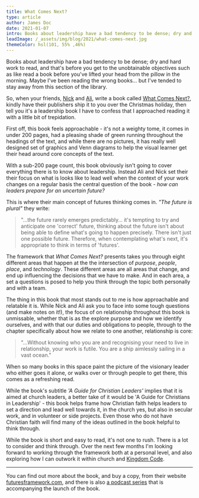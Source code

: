 ```yaml
---
title: What Comes Next?
type: article
author: James Doc
date: 2021-01-07
intro: Books about leadership have a bad tendency to be dense; dry and hard work to read, I've tended to stay away from this section of the library. So, when your friends write a book, post it to you… then tell you it's a leadership book you approach with a little bit of trepidation.
leadImage: /_assets/img/blog/2021/what-comes-next.jpg
themeColor: hsl(101, 55% ,46%)
---
```


Books about leadership have a bad tendency to be dense; dry and hard work to read, and that's before you get to the unobtainable objectives such as like read a book before you've lifted your head from the pillow in the morning. Maybe I've been reading the wrong books… but I've tended to stay away from this section of the library.

So, when your friends, [Nick](https://twitter.com/skytland) and [Ali](https://twitter.com/adllewellyn), write a book called [What Comes Next?](https://futuresframework.com/book/), kindly have their publishers ship it to you over the Christmas holiday, then tell you it's a leadership book I have to confess that I approached reading it with a little bit of trepidation.

First off, this book feels approachable - it's not a weighty tome, it comes in under 200 pages, had a pleasing shade of green running throughout the headings of the text, and while there are no pictures, it has really well designed set of graphics and Venn diagrams to help the visual learner get their head around core concepts of the text.

With a sub-200 page count, this book obviously isn't going to cover everything there is to know about leadership. Instead Ali and Nick set their their focus on what is looks like to lead well when the context of your work changes on a regular basis the central question of the book - _how can leaders prepare for an uncertain future?_

This is where their main concept of futures thinking comes in. _"The future is plural"_ they write:

> "…the future rarely emerges predictably… it's tempting to try and anticipate one 'correct' future, thinking about the future isn't about being able to define what's going to happen precisely. There isn't just one possible future. Therefore, when contemplating what's next, it's appropriate to think in terms of 'futures'.

The framework that _What Comes Next?_ presents takes you through eight different areas that happen at the the intersection of _purpose_, _people_, _place_, and _technology_. These different areas are all areas that change, and end up influencing the decisions that we have to make. And in each area, a set a questions is posed to help you think through the topic both personally and with a team.

The thing in this book that most stands out to me is how approachable and relatable it is. While Nick and Ali ask you to face into some tough questions (and make notes on it!), the focus of on relationship throughout this book is unmissable, whether that is as the explore purpose and how we identify ourselves, and with that our duties and obligations to people, through to the chapter specifically about how we relate to one another, relationship is core:

> "…Without knowing who you are and recognising your need to live in relationship, your work is futile. You are a ship aimlessly sailing in a vast ocean."

When so many books in this space paint the picture of the visionary leader who either goes it alone, or walks over or through people to get there, this comes as a refreshing read.

While the book's subtitle _'A Guide for Christian Leaders'_ implies that it is aimed at church leaders, a better take of it would be 'A Guide for Christians in Leadership' - this book helps frame how Christian faith helps leaders to set a direction and lead well towards it, in the church yes, but also in secular work, and in volunteer or side projects. Even those who do not have Christian faith will find many of the ideas outlined in the book helpful to think through.

While the book is short and easy to read, it's not one to rush. There is a lot to consider and think through. Over the next few months I'm looking forward to working through the framework both at a personal level, and also exploring how I can outwork it within church and [Kingdom Code](https://kingdomcode.org.uk).

---

You can find out more about the book, and buy a copy, from their website [futuresframework.com](https://futuresframework.com/book/), and there is also [a podcast series](https://futuresframework.com/podcast/) that is accompanying the launch of the book.
